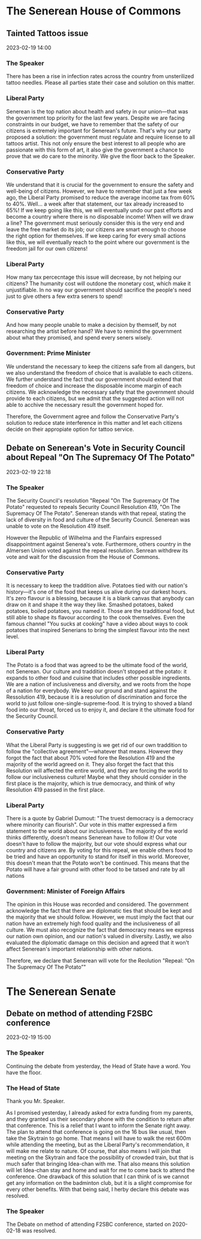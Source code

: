 # The Senerean House of Commons
## Tainted Tattoos issue
2023-02-19 14:00

### The Speaker
There has been a rise in infection rates across the country from unsterilized tattoo needles. Please all parties state their case and solution on this matter.

### Liberal Party
Senerean is the top nation about health and safety in our union—that was the government top priority for the last few years. Despite we are facing constraints in our budget, we have to remember that the safety of our citizens is extremely important for Senerean's future. That's why our party proposed a solution: the government must regulate and require license to all tattoos artist. This not only ensure the best interest to all people who are passionate with this form of art, it also give the government a chance to prove that we do care to the minority. We give the floor back to the Speaker.

### Conservative Party
We understand that it is crucial for the government to ensure the safety and well-being of citizens. However, we have to remember that just a few week ago, the Liberal Party promised to reduce the average income tax from 60% to 40%. Well... a week after that statement, our tax already increased to 65%! If we keep going like this, we will eventually undo our past efforts and become a country where there is no disposable income! When will we draw a line? The government must seriously consider this is the very end and leave the free market do its job; our citizens are smart enough to choose the right option for themselves. If we keep caring for every small actions like this, we will eventually reach to the point where our government is the freedom jail for our own citizens!

### Liberal Party
How many tax percecntage this issue will decrease, by not helping our citizens? The humanity cost will outdone the monetary cost, which make it unjustifiable. In no way our government should sacrifice the people's need just to give others a few extra seners to spend!

### Conservative Party
And how many people unable to make a decision by themself, by not researching the artist before hand? We have to remind the government about what they promised, and spend every seners wisely.

### Government: Prime Minister
We understand the necessary to keep the citizens safe from all dangers, but we also understand the freedom of choice that is available to each citizens. We further understand the fact that our government should extend that freedom of choice and increase the disposable income margin of each citizens. We acknowledge the necessary safety that the government should provide to each citizens, but we admit that the suggested action will not able to acchive the necessary result the government hoped for.

Therefore, the Government agree and follow the Conservative Party's solution to reduce state interference in this matter and let each citizens decide on their appropiate option for tattoo service.

## Debate on Senerean's Vote in Security Council about Repeal "On The Supremacy Of The Potato"
2023-02-19 22:18

### The Speaker
The Security Council's resolution "Repeal "On The Supremacy Of The Potato" requested to repeals Security Council Resolution 419, "On The Supremacy Of The Potato". Senerean stands with that repeal, stating the lack of diversity in food and culture of the Security Council. Senerean was unable to vote on the Resolution 419 itself.

However the Republic of Wilhelma and the Flanfairs expressed disappointment against Senerea's vote. Furthermore, others country in the Almersen Union voted against the repeal resolution. Senrean withdrew its vote and wait for the discussion from the House of Commons.

### Conservative Party
It is necessary to keep the traddition alive. Potatoes tied with our nation's history—it's one of the food that keeps us alive during our darkest hours. It's zero flavour is a blessing, because it is a blank canvas that anybody can draw on it and shape it the way they like. Smashed potatoes, baked potatoes, boiled potatoes, you named it. Those are the tradditional food, but still able to shape its flavour according to the cook themselves. Even the famous channel "You sucks at cooking" have a video about ways to cook potatoes that inspired Senerians to bring the simplest flavour into the next level.

### Liberal Party
The Potato is a food that was agreed to be the ultimate food of the world, not Senerean. Our culture and traddition doesn't stopped at the potato: it expands to other food and cuisine that includes other possible ingredients. We are a nation of inclusiveness and diversity, and we roots from the hope of a nation for everybody. We keep our ground and stand against the Ressolution 419, because it is a resolution of discrimination and force the world to just follow one-single-supreme-food. It is trying to shoved a bland food into our throat, forced us to enjoy it, and declare it the ultimate food for the Security Council.

### Conservative Party
What the Liberal Party is suggesting is we get rid of our own traddition to follow the "collective agreement"—whatever that means. However they forgot the fact that about 70% voted fore the Resolution 419 and the majority of the world agreed on it. They also forget the fact that this Resolution will affected the entire world, and they are forcing the world to follow our inclusiveness culture! Maybe what they should consider in the first place is the majority, which is true democracy, and think of why Resolution 419 passed in the first place. 

### Liberal Party
There is a quote by Gabriel Dumout: "The truest democracy is a democracy where minority can flourish". Our vote in this matter expressed a firm statement to the world about our inclusiveness. The majority of the world thinks differently, doesn't means Senerean have to follow it! Our vote doesn't have to follow the majority, but our vote should express what our country and citizens are. By voting for this repeal, we enable others food to be tried and have an opportunity to stand for itself in this world. Moreover, this doesn't mean that the Potato won't be continued. This means that the Potato will have a fair ground with other food to be tatsed and rate by all nations

### Government: Minister of Foreign Affairs
The opinion in this House was recorded and considered. The government acknowledge the fact that there are diplomatic ties that should be kept and the majority that we should follow. However, we must imply the fact that our nation have an extremely high food quality and the inclusiveness of all culture. We must also recognize the fact that democracy means we express our nation own opinion, and our nation's valued in diversity. Lastly, we also evaluated the diplomatic damage on this decision and agreed that it won't affect Senerean's important relationship with other nations.

Therefore, we declare that Senerean will vote for the Reolution "Repeal: “On The Supremacy Of The Potato”"

# The Senerean Senate
## Debate on method of attending F2SBC conference
2023-02-19 15:00

### The Speaker
Continuing the debate from yesterday, the Head of State have a word. You have the floor.

### The Head of State
Thank you Mr. Speaker.

As I promised yesterday, I already asked for extra funding from my parents, and they granted us their secondary phone with the condition to return after that conference. This is a relief that I want to inform the Senate right away. The plan to attend that conference is going on the 16 bus like usual, then take the Skytrain to go home. That means I will have to walk the rest 600m while attending the meeting, but as the Liberal Party's recommendation, it will make me relate to nature. Of course, that also means I will join that meeting on the Skytrain and face the possibility of crowded train, but that is much safer that bringing Idea-chan with me. That also means this solution will let Idea-chan stay and home and wait for me to come back to attend the conference. One drawback of this solution that I can think of is we cannot get any information on the badminton club, but it is a slight compromise for every other benefits. With that being said, I herby declare this debate was resolved.

### The Speaker
The Debate on method of attending F2SBC conference, started on 2020-02-18 was resolved.